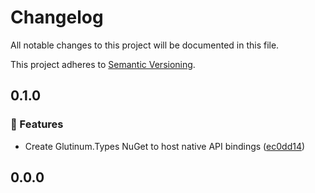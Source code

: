 # Changelog

All notable changes to this project will be documented in this file.

This project adheres to [Semantic Versioning](https://semver.org/spec/v2.0.0.html).

<!-- EasyBuild: START -->
<!-- last_commit_released: 5fcf178cc6633cc84406113d3cb4da99cbff2b54 -->
<!-- EasyBuild: END -->

## 0.1.0

### 🚀 Features

* Create Glutinum.Types NuGet to host native API bindings ([ec0dd14](https://github.com/glutinum-org/cli/commit/ec0dd1482f036ff87affaddbcfc22216e2caf239))

## 0.0.0
